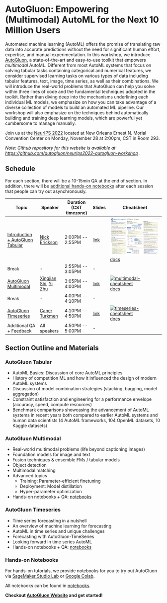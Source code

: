 # AutoGluon: Empowering (Multimodal) AutoML for the Next 10 Million Users

Automated machine learning (AutoML) offers the promise of translating raw data into accurate predictions without the need for 
significant human effort, expertise, and manual experimentation. In this workshop, we introduce [AutoGluon](https://github.com/autogluon/autogluon), 
a state-of-the-art and easy-to-use toolkit that empowers *multimodal* AutoML. Different from most AutoML systems that focus on solving tabular tasks 
containing categorical and numerical features, we consider supervised learning tasks on various types of data including tabular 
features, text, image, time series, as well as their combinations. We will introduce the real-world problems that AutoGluon can help you 
solve within three lines of code and the fundamental techniques adopted in the toolkit.
Rather than diving deep into the mechanisms underlining each individual ML models, 
we emphasize on how you can take advantage of a diverse collection of models to build an automated ML pipeline.
Our workshop will also emphasize on the techniques behind automatically building and training deep learning models, 
which are powerful yet cumbersome to manage manually.

Join us at the [NeurIPS 2022](https://nips.cc/) located at New Orleans Ernest N. Morial Convention Center on Monday, November 28 at 2:00pm, CST in 
Room 293.

*Note: Github repository for this website is available at https://github.com/autogluon/neurips2022-autogluon-workshop* . 


## Schedule

For each section, there will be a 10-15min QA at the end of section. In addition, there will be [additional hands-on notebooks](#hands-on-notebooks) after 
each session that people can try out asynchronously.

| Topic                                                  | Speaker                                                                               | Duration (CST timezone) | Slides                                                                                                                                          | Cheatsheet                                                                                                                                                                                                                                                                                                                                       |
|--------------------------------------------------------|---------------------------------------------------------------------------------------|-------------------------|-------------------------------------------------------------------------------------------------------------------------------------------------|--------------------------------------------------------------------------------------------------------------------------------------------------------------------------------------------------------------------------------------------------------------------------------------------------------------------------------------------------|
| [Introduction + AutoGluon Tabular](#autogluon-tabular) | [Nick Erickson](https://github.com/Innixma)                                           | 2:00PM -- 2:55PM        | [link](https://docs.google.com/presentation/d/1whJdw8W0IixwFyRna13AjqlFKwO9ufsR/edit?usp=sharing&ouid=117434028345007023633&rtpof=true&sd=true) | [![tabular-cheatsheet](https://raw.githubusercontent.com/Innixma/autogluon-doc-utils/main/docs/cheatsheets/stable/autogluon-cheat-sheet.jpeg)](https://nbviewer.org/github/Innixma/autogluon-doc-utils/blob/main/docs/cheatsheets/stable/autogluon-cheat-sheet.pdf) [docs](https://auto.gluon.ai/stable/tutorials/tabular_prediction/index.html) |
| Break                                                  | -                                                                                     | 2:55PM -- 3:05PM        | -                                                                                                                                               |                                                                                                                                                                                                                                                                                                                                                  |
| [AutoGluon Multimodal](#autogluon-multimodal)          | [Xingjian Shi](https://github.com/sxjscience), [Yi Zhu](https://github.com/bryanyzhu) | 3:05PM -- 4:00PM        | [link](https://docs.google.com/presentation/d/1SlHVzaWtN-75m6mmvapeu4-C2Id7V5wO/edit?usp=sharing&ouid=117434028345007023633&rtpof=true&sd=true) | [![multimodal-cheatsheet](https://automl-mm-bench.s3-accelerate.amazonaws.com/cheatsheet/v0.6.0/AutoGluon_Multimodal_Cheatsheet_v0.6.0.png)](https://automl-mm-bench.s3-accelerate.amazonaws.com/cheatsheet/v0.6.0/AutoGluon_Multimodal_Cheatsheet_v0.6.0.pdf) [docs](https://auto.gluon.ai/stable/tutorials/multimodal/index.html)              |
| Break                                                  | -                                                                                     | 4:00PM -- 4:10PM        | -                                                                                                                                               |                                                                                                                                                                                                                                                                                                                                                  |
| [AutoGluon Timeseries](#autogluon-timeseries)          | [Caner Turkmen](https://github.com/canerturkmen)                                      | 4:10PM -- 4:50PM        | [link](https://docs.google.com/presentation/d/1AwZFuUWFT_Dp2wFLh9dk_RYLaYlsbxpN/edit?usp=sharing&ouid=117434028345007023633&rtpof=true&sd=true) | [![timeseries-cheatsheet](https://autogluon-timeseries-datasets.s3.us-west-2.amazonaws.com/public/autogluon_timeseries_cheatsheet.png)](https://autogluon-timeseries-datasets.s3.us-west-2.amazonaws.com/public/autogluon_timeseries_cheatsheet.pdf) [docs](https://auto.gluon.ai/stable/tutorials/timeseries/index.html)                        |
| Additional QA + Feedback                               | All speakers                                                                          | 4:50PM -- 5:00PM        | -                                                                                                                                               |                                                                                                                                                                                                                                                                                                                                                  |


## Section Outline and Materials

### AutoGluon Tabular

- AutoML Basics: Discussion of core AutoML principles
- History of competition ML and how it influenced the design of modern AutoML systems
- Discussion of model combination strategies (stacking, bagging, model aggregation)
- Constraint satisfaction and engineering for a performance envelope (accuracy, speed, compute resources)
- Benchmark comparisons showcasing the advancement of AutoML systems in recent years both compared to earlier AutoML systems and human data scientists (4 AutoML frameworks, 104 OpenML datasets, 10 Kaggle datasets)


### AutoGluon Multimodal

- Real-world multimodal problems (life beyond captioning images)
- Foundation models for image and text
- Fusion techniques & ensemble FMs / tabular models 
- Object detection
- Multimodal matching
- Advanced topics
  - Training: Parameter-efficient finetuning
  - Deployment: Model distillation
  - Hyper-parameter optimization
- Hands-on notebooks + QA: [notebooks](./notebooks)

### AutoGluon Timeseries

- Time series forecasting in a nutshell
- An overview of machine learning for forecasting
- AutoML in time series and unique challenges
- Forecasting with AutoGluon-TimeSeries
- Looking forward in time series AutoML
- Hands-on notebooks + QA: [notebooks](./notebooks)

### Hands-on Notebooks

For hands-on tutorials, we provide notebooks for you to try out AutoGluon via [SageMaker Studio Lab](https://aws.amazon.com/sagemaker/studio-lab/) or [Google Colab](https://colab.research.google.com/).

All notebooks can be found in [notebooks](./notebooks).

**Checkout [AutoGluon Website](https://auto.gluon.ai/) and get started!**
